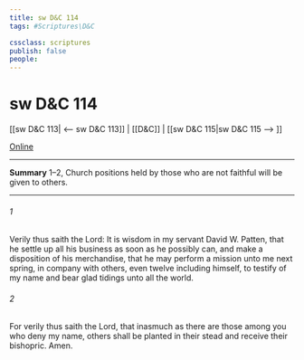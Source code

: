 ```yaml
---
title: sw D&C 114
tags: #Scriptures\D&C

cssclass: scriptures
publish: false
people:
---
```


# sw D&C 114
[[sw D&C 113| <-- sw D&C 113]] | [[D&C]] | [[sw D&C 115|sw D&C 115 --> ]]

[Online](https://churchofjesuschrist.org/study/scriptures/dc-testament/dc/114?lang=eng)

---
__Summary__
1–2, Church positions held by those who are not faithful will be given to others.

---
###### 1 
Verily thus saith the Lord: It is wisdom in my servant David W. Patten, that he settle up all his business as soon as he possibly can, and make a disposition of his merchandise, that he may perform a mission unto me next spring, in company with others, even twelve including himself, to testify of my name and bear glad tidings unto all the world.

###### 2 
For verily thus saith the Lord, that inasmuch as there are those among you who deny my name, others shall be planted in their stead and receive their bishopric. Amen.

